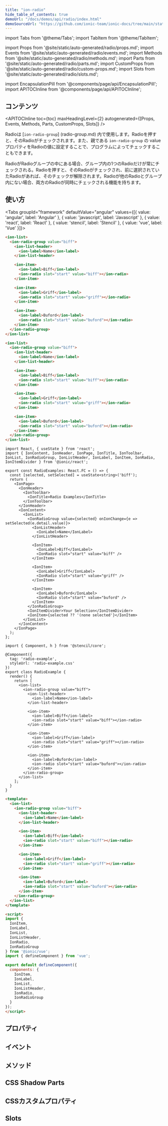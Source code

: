 ```yaml
---
title: "ion-radio"
hide_table_of_contents: true
demoUrl: "/docs/demos/api/radio/index.html"
demoSourceUrl: "https://github.com/ionic-team/ionic-docs/tree/main/static/demos/api/radio/index.html"
---
```

import Tabs from '@theme/Tabs';
import TabItem from '@theme/TabItem';

import Props from '@site/static/auto-generated/radio/props.md';
import Events from '@site/static/auto-generated/radio/events.md';
import Methods from '@site/static/auto-generated/radio/methods.md';
import Parts from '@site/static/auto-generated/radio/parts.md';
import CustomProps from '@site/static/auto-generated/radio/custom-props.md';
import Slots from '@site/static/auto-generated/radio/slots.md';

<head>
  <title>ion-radio Component: Radio Property for iOS and Android</title>
  <meta name="description" content="Radioコンポーネントは、iOSおよびAndroidデバイスのion-radio-groupsの内部で使用する必要があります。Radioコンポーネントの使用方法とインストール方法については、こちらをご覧ください。" />
</head>

import EncapsulationPill from '@components/page/api/EncapsulationPill';
import APITOCInline from '@components/page/api/APITOCInline';

<EncapsulationPill type="shadow" />

<h2 className="table-of-contents__title">コンテンツ</h2>

<APITOCInline
  toc={toc}
  maxHeadingLevel={2}
  autogenerated={[Props, Events, Methods, Parts, CustomProps, Slots]}
/>



Radioは [`ion-radio-group`] (radio-group.md) 内で使用します。Radioを押すと、そのRadioがチェックされます。また、親である `ion-radio-group` の value プロパティをRadioの値に設定することで、プログラムによってチェックすることもできます。

RadioがRadioグループの中にある場合、グループ内の1つのRadioだけが常にチェックされる。Radioを押すと、そのRadioがチェックされ、前に選択されていたRadioがあれば、そのチェックが解除されます。Radioが他のRadioとグループ内にない場合、両方のRadioが同時にチェックされる機能を持ちます。






## 使い方

<Tabs groupId="framework" defaultValue="angular" values={[{ value: 'angular', label: 'Angular' }, { value: 'javascript', label: 'Javascript' }, { value: 'react', label: 'React' }, { value: 'stencil', label: 'Stencil' }, { value: 'vue', label: 'Vue' }]}>

<TabItem value="angular">

```html
<ion-list>
  <ion-radio-group value="biff">
    <ion-list-header>
      <ion-label>Name</ion-label>
    </ion-list-header>

    <ion-item>
      <ion-label>Biff</ion-label>
      <ion-radio slot="start" value="biff"></ion-radio>
    </ion-item>

    <ion-item>
      <ion-label>Griff</ion-label>
      <ion-radio slot="start" value="griff"></ion-radio>
    </ion-item>

    <ion-item>
      <ion-label>Buford</ion-label>
      <ion-radio slot="start" value="buford"></ion-radio>
    </ion-item>
  </ion-radio-group>
</ion-list>
```


</TabItem>


<TabItem value="javascript">

```html
<ion-list>
  <ion-radio-group value="biff">
    <ion-list-header>
      <ion-label>Name</ion-label>
    </ion-list-header>

    <ion-item>
      <ion-label>Biff</ion-label>
      <ion-radio slot="start" value="biff"></ion-radio>
    </ion-item>

    <ion-item>
      <ion-label>Griff</ion-label>
      <ion-radio slot="start" value="griff"></ion-radio>
    </ion-item>

    <ion-item>
      <ion-label>Buford</ion-label>
      <ion-radio slot="start" value="buford"></ion-radio>
    </ion-item>
  </ion-radio-group>
</ion-list>
```


</TabItem>


<TabItem value="react">

```tsx
import React, { useState } from 'react';
import { IonContent, IonHeader, IonPage, IonTitle, IonToolbar, IonList, IonRadioGroup, IonListHeader, IonLabel, IonItem, IonRadio, IonItemDivider } from '@ionic/react';

export const RadioExamples: React.FC = () => {
  const [selected, setSelected] = useState<string>('biff');
  return (
    <IonPage>
      <IonHeader>
        <IonToolbar>
          <IonTitle>Radio Examples</IonTitle>
        </IonToolbar>
      </IonHeader>
      <IonContent>
        <IonList>
          <IonRadioGroup value={selected} onIonChange={e => setSelected(e.detail.value)}>
            <IonListHeader>
              <IonLabel>Name</IonLabel>
            </IonListHeader>

            <IonItem>
              <IonLabel>Biff</IonLabel>
              <IonRadio slot="start" value="biff" />
            </IonItem>

            <IonItem>
              <IonLabel>Griff</IonLabel>
              <IonRadio slot="start" value="griff" />
            </IonItem>

            <IonItem>
              <IonLabel>Buford</IonLabel>
              <IonRadio slot="start" value="buford" />
            </IonItem>
          </IonRadioGroup>
          <IonItemDivider>Your Selection</IonItemDivider>
          <IonItem>{selected ?? '(none selected'}</IonItem>
        </IonList>
      </IonContent>
    </IonPage>
  );
};
```

</TabItem>


<TabItem value="stencil">

```tsx
import { Component, h } from '@stencil/core';

@Component({
  tag: 'radio-example',
  styleUrl: 'radio-example.css'
})
export class RadioExample {
  render() {
    return [
      <ion-list>
        <ion-radio-group value="biff">
          <ion-list-header>
            <ion-label>Name</ion-label>
          </ion-list-header>

          <ion-item>
            <ion-label>Biff</ion-label>
            <ion-radio slot="start" value="biff"></ion-radio>
          </ion-item>

          <ion-item>
            <ion-label>Griff</ion-label>
            <ion-radio slot="start" value="griff"></ion-radio>
          </ion-item>

          <ion-item>
            <ion-label>Buford</ion-label>
            <ion-radio slot="start" value="buford"></ion-radio>
          </ion-item>
        </ion-radio-group>
      </ion-list>
    ];
  }
}
```


</TabItem>


<TabItem value="vue">

```html
<template>
  <ion-list>
    <ion-radio-group value="biff">
      <ion-list-header>
        <ion-label>Name</ion-label>
      </ion-list-header>

      <ion-item>
        <ion-label>Biff</ion-label>
        <ion-radio slot="start" value="biff"></ion-radio>
      </ion-item>

      <ion-item>
        <ion-label>Griff</ion-label>
        <ion-radio slot="start" value="griff"></ion-radio>
      </ion-item>

      <ion-item>
        <ion-label>Buford</ion-label>
        <ion-radio slot="start" value="buford"></ion-radio>
      </ion-item>
    </ion-radio-group>
  </ion-list>
</template>

<script>
import { 
  IonItem, 
  IonLabel, 
  IonList, 
  IonListHeader,
  IonRadio, 
  IonRadioGroup
} from '@ionic/vue';
import { defineComponent } from 'vue';

export default defineComponent({
  components: { 
    IonItem, 
    IonLabel, 
    IonList, 
    IonListHeader,
    IonRadio, 
    IonRadioGroup
  }
});
</script>
```


</TabItem>

</Tabs>

## プロパティ
<Props />

## イベント
<Events />

## メソッド
<Methods />

## CSS Shadow Parts
<Parts />

## CSSカスタムプロパティ
<CustomProps />

## Slots
<Slots />